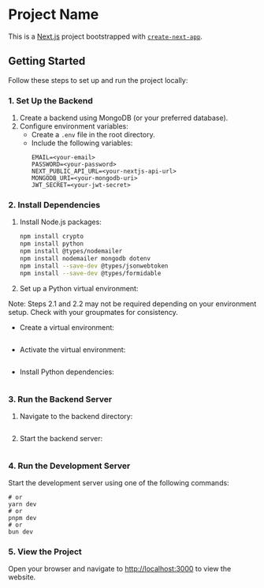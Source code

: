 # Project Name  

This is a [Next.js](https://nextjs.org) project bootstrapped with [`create-next-app`](https://nextjs.org/docs/app/api-reference/cli/create-next-app).  

## Getting Started  

Follow these steps to set up and run the project locally:  

### 1. Set Up the Backend  

1. Create a backend using MongoDB (or your preferred database).  
2. Configure environment variables:  
   - Create a `.env` file in the root directory.  
   - Include the following variables:  
     ```env
     EMAIL=<your-email>
     PASSWORD=<your-password>
     NEXT_PUBLIC_API_URL=<your-nextjs-api-url>
     MONGODB_URI=<your-mongodb-uri>
     JWT_SECRET=<your-jwt-secret>
     ```  

### 2. Install Dependencies  

1. Install Node.js packages:  
   ```bash
   npm install crypto
   npm install python
   npm install @types/nodemailer
   npm install nodemailer mongodb dotenv
   npm install --save-dev @types/jsonwebtoken
   npm install --save-dev @types/formidable
   ```

2. Set up a Python virtual environment:

Note: Steps 2.1 and 2.2 may not be required depending on your environment setup. Check with your groupmates for consistency.
  - Create a virtual environment:
    ```python3 -m venv myenv
    ```
  - Activate the virtual environment:
    ```source myenv/bin/activate
    ```
  - Install Python dependencies:
    ```pip install flask flask-cors pymongo dnspython email-validator flask-mail python-dotenv beautifulsoup4 requests
    ```

### 3. Run the Backend Server

1. Navigate to the backend directory:
```cd backend
```
2. Start the backend server:
```python3 ./app.py
```

### 4. Run the Development Server

Start the development server using one of the following commands:
```npm run dev
# or
yarn dev
# or
pnpm dev
# or
bun dev
```

### 5. View the Project

Open your browser and navigate to [http://localhost:3000](http://localhost:3000) to view the website.
